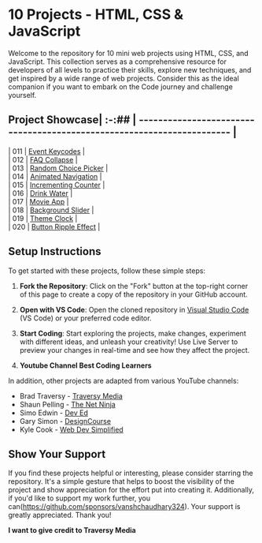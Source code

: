 # 10 Projects - HTML, CSS & JavaScript

Welcome to the repository for 10 mini web projects using HTML, CSS, and JavaScript. This collection serves as a comprehensive resource for developers of all levels to practice their skills, explore new techniques, and get inspired by a wide range of web projects. Consider this as the ideal companion if you want to embark on the Code journey and challenge yourself.


## Project Showcase| :-:## | ---------------------------------------------------------------------- |        
                                
| 011 | [Event Keycodes](011-event%20KeyCodes)                                 |  
| 012 | [FAQ Collapse](012-FAQ%20collapse)                                     |  
| 013 | [Random Choice Picker](013-random%20choice%20picker)                   |  
| 014 | [Animated Navigation](014-animated%20navigation)                       |  
| 015 | [Incrementing Counter](015-incrementing%20counter)                     |  
| 016 | [Drink Water](016-drink%20water)                                       |  
| 017 | [Movie App](017-movie%20app)                                           |  
| 018 | [Background Slider](018-background%20slider)                           |  
| 019 | [Theme Clock](019-theme%20clock)                                       |  
| 020 | [Button Ripple Effect](020-button%20ripple%20effect)                   | 



## Setup Instructions

To get started with these projects, follow these simple steps:

1. **Fork the Repository**: Click on the "Fork" button at the top-right corner of this page to create a copy of the repository in your GitHub account.

2. **Open with VS Code**: Open the cloned repository in [Visual Studio Code](https://code.visualstudio.com/) (VS Code) or your preferred code editor.


3. **Start Coding**: Start exploring the projects, make changes, experiment with different ideas, and unleash your creativity! Use Live Server to preview your changes in real-time and see how they affect the project.

4. **Youtube Channel Best Coding Learners**

In addition, other projects are adapted from various YouTube channels:

- Brad Traversy - [Traversy Media](https://www.youtube.com/channel/UC29ju8bIPH5as8OGnQzwJyA)
- Shaun Pelling - [The Net Ninja](https://www.youtube.com/channel/UCW5YeuERMmlnqo4oq8vwUpg)
- Simo Edwin - [Dev Ed](https://www.youtube.com/channel/UClb90NQQcskPUGDIXsQEz5Q)
- Gary Simon - [DesignCourse](https://www.youtube.com/channel/UCVyRiMvfUNMA1UPlDPzG5Ow)
- Kyle Cook - [Web Dev Simplified](https://www.youtube.com/channel/UCFbNIlppjAuEX4znoulh0Cw)

## Show Your Support

If you find these projects helpful or interesting, please consider starring the repository. It's a simple gesture that helps to boost the visibility of the project and show appreciation for the effort put into creating it. Additionally, if you'd like to support my work further, you can(https://github.com/sponsors/vanshchaudhary324). Your support is greatly appreciated. Thank you!

**I want to give credit to Traversy Media**